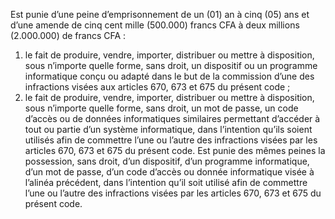 Est punie d’une peine d’emprisonnement de un (01) an à cinq (05) ans et d’une amende de cinq cent mille (500.000) francs CFA à deux millions (2.000.000) de francs CFA :
1. le fait de produire, vendre, importer, distribuer ou mettre à disposition, sous n’importe quelle forme, sans droit, un dispositif ou un programme informatique conçu ou adapté dans le but de la commission d’une des infractions visées aux articles 670, 673 et 675 du présent code ;
2. le fait de produire, vendre, importer, distribuer ou mettre à disposition, sous n’importe quelle forme, sans droit, un mot de passe, un code d’accès ou de données informatiques similaires permettant d’accéder à tout ou partie d’un système informatique, dans l’intention qu’ils soient utilisés afin de commettre l’une ou l’autre des infractions visées par les articles 670, 673 et 675 du présent code.
Est punie des mêmes peines la possession, sans droit, d’un dispositif, d’un programme informatique, d’un mot de passe, d’un code d’accès ou donnée informatique visée à l’alinéa précédent, dans l’intention qu’il soit utilisé afin de commettre l’une ou l’autre des infractions visées par les articles 670, 673 et 675 du présent code.